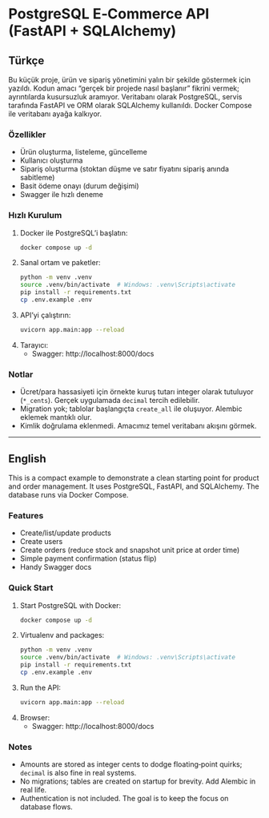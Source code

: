 
# PostgreSQL E‑Commerce API (FastAPI + SQLAlchemy)

## Türkçe
Bu küçük proje, ürün ve sipariş yönetimini yalın bir şekilde göstermek için yazıldı. Kodun amacı “gerçek bir projede nasıl başlanır” fikrini vermek; ayrıntılarda kusursuzluk aramıyor. Veritabanı olarak PostgreSQL, servis tarafında FastAPI ve ORM olarak SQLAlchemy kullanıldı. Docker Compose ile veritabanı ayağa kalkıyor.

### Özellikler
- Ürün oluşturma, listeleme, güncelleme
- Kullanıcı oluşturma
- Sipariş oluşturma (stoktan düşme ve satır fiyatını sipariş anında sabitleme)
- Basit ödeme onayı (durum değişimi)
- Swagger ile hızlı deneme

### Hızlı Kurulum
1. Docker ile PostgreSQL’i başlatın:
   ```bash
   docker compose up -d
   ```
2. Sanal ortam ve paketler:
   ```bash
   python -m venv .venv
   source .venv/bin/activate  # Windows: .venv\Scripts\activate
   pip install -r requirements.txt
   cp .env.example .env
   ```
3. API’yi çalıştırın:
   ```bash
   uvicorn app.main:app --reload
   ```
4. Tarayıcı:
   - Swagger: http://localhost:8000/docs

### Notlar
- Ücret/para hassasiyeti için örnekte kuruş tutarı integer olarak tutuluyor (`*_cents`). Gerçek uygulamada `decimal` tercih edilebilir.
- Migration yok; tablolar başlangıçta `create_all` ile oluşuyor. Alembic eklemek mantıklı olur.
- Kimlik doğrulama eklenmedi. Amacımız temel veritabanı akışını görmek.

---

## English
This is a compact example to demonstrate a clean starting point for product and order management. It uses PostgreSQL, FastAPI, and SQLAlchemy. The database runs via Docker Compose.

### Features
- Create/list/update products
- Create users
- Create orders (reduce stock and snapshot unit price at order time)
- Simple payment confirmation (status flip)
- Handy Swagger docs

### Quick Start
1. Start PostgreSQL with Docker:
   ```bash
   docker compose up -d
   ```
2. Virtualenv and packages:
   ```bash
   python -m venv .venv
   source .venv/bin/activate  # Windows: .venv\Scripts\activate
   pip install -r requirements.txt
   cp .env.example .env
   ```
3. Run the API:
   ```bash
   uvicorn app.main:app --reload
   ```
4. Browser:
   - Swagger: http://localhost:8000/docs

### Notes
- Amounts are stored as integer cents to dodge floating‑point quirks; `decimal` is also fine in real systems.
- No migrations; tables are created on startup for brevity. Add Alembic in real life.
- Authentication is not included. The goal is to keep the focus on database flows.
